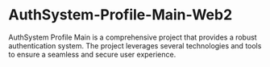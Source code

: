 # AuthSystem-Profile-Main-Web2
AuthSystem Profile Main is a comprehensive project that provides a robust authentication system. The project leverages several technologies and tools to ensure a seamless and secure user experience.
